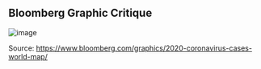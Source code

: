 ## Bloomberg Graphic Critique

![image](https://user-images.githubusercontent.com/75527838/140686999-61c373af-54ea-4785-bb6a-bc01ff842f9f.png)

Source: https://www.bloomberg.com/graphics/2020-coronavirus-cases-world-map/
